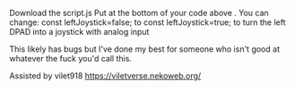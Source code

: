 Download the script.js
Put <script src="script.js"></script> at the bottom of your code above </body></html>.
You can change:
const leftJoystick=false;
to
const leftJoystick=true;
to turn the left DPAD into a joystick with analog input

This likely has bugs but I've done my best for someone who isn't good at whatever the fuck you'd call this.

Assisted by vilet918
https://viletverse.nekoweb.org/

